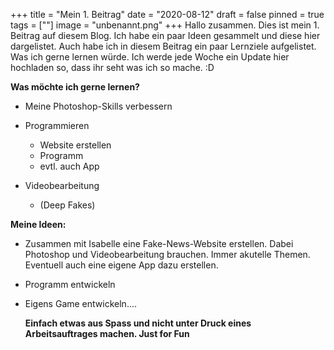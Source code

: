 +++
title = "Mein 1. Beitrag"
date = "2020-08-12"
draft = false
pinned = true
tags = [""]
image = "unbenannt.png"
+++
Hallo zusammen. Dies ist mein 1. Beitrag auf diesem Blog. Ich habe ein paar Ideen gesammelt und diese hier dargelistet. Auch habe ich in diesem Beitrag ein paar Lernziele aufgelistet. Was ich gerne lernen würde. Ich werde jede Woche ein Update hier hochladen so, dass ihr seht was ich so mache. :D

**Was möchte ich gerne lernen?**

* Meine Photoshop-Skills verbessern
* Programmieren

  * Website erstellen
  * Programm
  * evtl. auch App
* Videobearbeitung

  * (Deep Fakes)

**Meine Ideen:**

* Zusammen mit Isabelle eine Fake-News-Website erstellen. Dabei Photoshop und Videobearbeitung brauchen. Immer akutelle Themen. Eventuell auch eine eigene App dazu erstellen.
* Programm entwickeln
* Eigens Game entwickeln....



  **Einfach etwas aus Spass und nicht unter Druck eines Arbeitsauftrages machen. Just for Fun**
